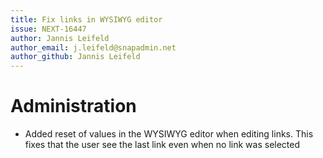 ```yaml
---
title: Fix links in WYSIWYG editor
issue: NEXT-16447
author: Jannis Leifeld
author_email: j.leifeld@snapadmin.net 
author_github: Jannis Leifeld
---
```

# Administration
* Added reset of values in the WYSIWYG editor when editing links. This fixes that the user see the last link even when no link was selected
